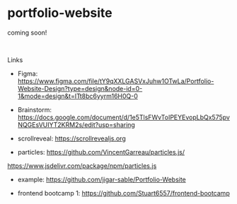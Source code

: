 # portfolio-website
coming soon!

<br>

Links

- Figma: https://www.figma.com/file/tY9qXXLGASVxJuhw1OTwLa/Portfolio-Website-Design?type=design&node-id=0-1&mode=design&t=ITt8bc6yyrm16H0Q-0

- Brainstorm: https://docs.google.com/document/d/1e5TlsFWvToIPEYEvopLbQx575pvNQGEsVUIYT2KRM2s/edit?usp=sharing

- scrollreveal: https://scrollrevealjs.org

- particles: https://github.com/VincentGarreau/particles.js/

https://www.jsdelivr.com/package/npm/particles.js

- example: https://github.com/jigar-sable/Portfolio-Website

- frontend bootcamp 1: https://github.com/Stuart6557/frontend-bootcamp
